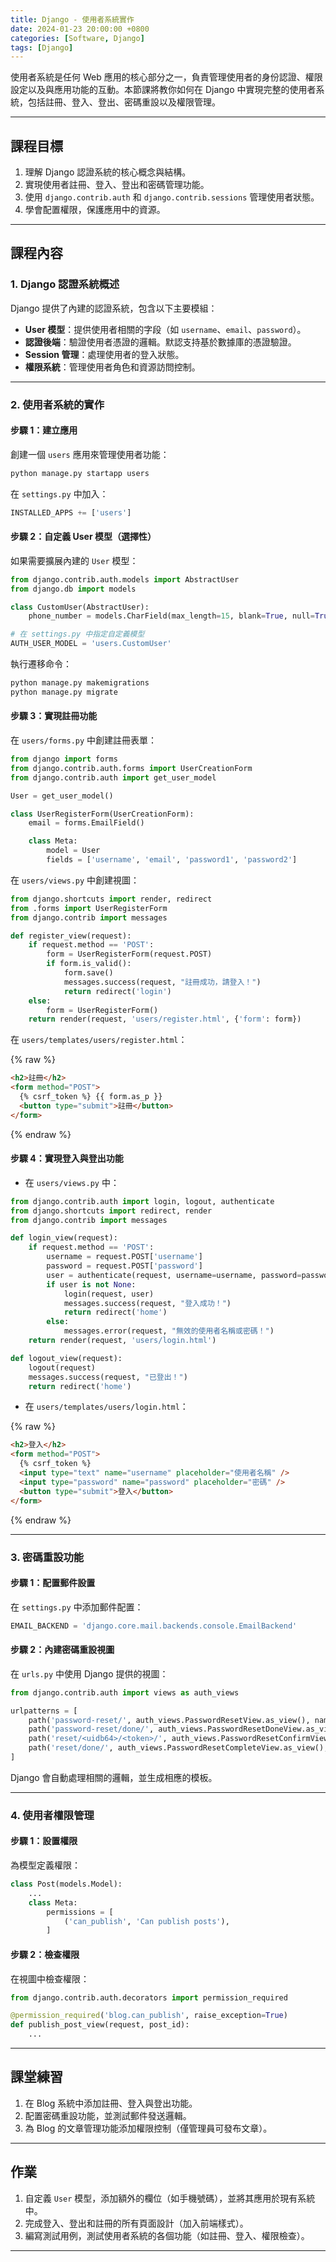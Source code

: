 ```yaml
---
title: Django - 使用者系統實作
date: 2024-01-23 20:00:00 +0800
categories: [Software, Django]
tags: [Django]
---
```


使用者系統是任何 Web 應用的核心部分之一，負責管理使用者的身份認證、權限設定以及與應用功能的互動。本節課將教你如何在 Django 中實現完整的使用者系統，包括註冊、登入、登出、密碼重設以及權限管理。

---

## **課程目標**

1. 理解 Django 認證系統的核心概念與結構。
2. 實現使用者註冊、登入、登出和密碼管理功能。
3. 使用 `django.contrib.auth` 和 `django.contrib.sessions` 管理使用者狀態。
4. 學會配置權限，保護應用中的資源。

---

## **課程內容**

### **1. Django 認證系統概述**

Django 提供了內建的認證系統，包含以下主要模組：

- **User 模型**：提供使用者相關的字段（如 `username`、`email`、`password`）。
- **認證後端**：驗證使用者憑證的邏輯。默認支持基於數據庫的憑證驗證。
- **Session 管理**：處理使用者的登入狀態。
- **權限系統**：管理使用者角色和資源訪問控制。

---

### **2. 使用者系統的實作**

#### **步驟 1：建立應用**

創建一個 `users` 應用來管理使用者功能：

```bash
python manage.py startapp users
```

在 `settings.py` 中加入：

```python
INSTALLED_APPS += ['users']
```

#### **步驟 2：自定義 User 模型（選擇性）**

如果需要擴展內建的 `User` 模型：

```python
from django.contrib.auth.models import AbstractUser
from django.db import models

class CustomUser(AbstractUser):
    phone_number = models.CharField(max_length=15, blank=True, null=True)

# 在 settings.py 中指定自定義模型
AUTH_USER_MODEL = 'users.CustomUser'
```

執行遷移命令：

```bash
python manage.py makemigrations
python manage.py migrate
```

#### **步驟 3：實現註冊功能**

在 `users/forms.py` 中創建註冊表單：

```python
from django import forms
from django.contrib.auth.forms import UserCreationForm
from django.contrib.auth import get_user_model

User = get_user_model()

class UserRegisterForm(UserCreationForm):
    email = forms.EmailField()

    class Meta:
        model = User
        fields = ['username', 'email', 'password1', 'password2']
```

在 `users/views.py` 中創建視圖：

```python
from django.shortcuts import render, redirect
from .forms import UserRegisterForm
from django.contrib import messages

def register_view(request):
    if request.method == 'POST':
        form = UserRegisterForm(request.POST)
        if form.is_valid():
            form.save()
            messages.success(request, "註冊成功，請登入！")
            return redirect('login')
    else:
        form = UserRegisterForm()
    return render(request, 'users/register.html', {'form': form})
```

在 `users/templates/users/register.html`：

{% raw %}
```html
<h2>註冊</h2>
<form method="POST">
  {% csrf_token %} {{ form.as_p }}
  <button type="submit">註冊</button>
</form>
```
{% endraw %}

#### **步驟 4：實現登入與登出功能**

- 在 `users/views.py` 中：

```python
from django.contrib.auth import login, logout, authenticate
from django.shortcuts import redirect, render
from django.contrib import messages

def login_view(request):
    if request.method == 'POST':
        username = request.POST['username']
        password = request.POST['password']
        user = authenticate(request, username=username, password=password)
        if user is not None:
            login(request, user)
            messages.success(request, "登入成功！")
            return redirect('home')
        else:
            messages.error(request, "無效的使用者名稱或密碼！")
    return render(request, 'users/login.html')

def logout_view(request):
    logout(request)
    messages.success(request, "已登出！")
    return redirect('home')
```

- 在 `users/templates/users/login.html`：

{% raw %}
```html
<h2>登入</h2>
<form method="POST">
  {% csrf_token %}
  <input type="text" name="username" placeholder="使用者名稱" />
  <input type="password" name="password" placeholder="密碼" />
  <button type="submit">登入</button>
</form>
```
{% endraw %}

---

### **3. 密碼重設功能**

#### **步驟 1：配置郵件設置**

在 `settings.py` 中添加郵件配置：

```python
EMAIL_BACKEND = 'django.core.mail.backends.console.EmailBackend'
```

#### **步驟 2：內建密碼重設視圖**

在 `urls.py` 中使用 Django 提供的視圖：

```python
from django.contrib.auth import views as auth_views

urlpatterns = [
    path('password-reset/', auth_views.PasswordResetView.as_view(), name='password_reset'),
    path('password-reset/done/', auth_views.PasswordResetDoneView.as_view(), name='password_reset_done'),
    path('reset/<uidb64>/<token>/', auth_views.PasswordResetConfirmView.as_view(), name='password_reset_confirm'),
    path('reset/done/', auth_views.PasswordResetCompleteView.as_view(), name='password_reset_complete'),
]
```

Django 會自動處理相關的邏輯，並生成相應的模板。

---

### **4. 使用者權限管理**

#### **步驟 1：設置權限**

為模型定義權限：

```python
class Post(models.Model):
    ...
    class Meta:
        permissions = [
            ('can_publish', 'Can publish posts'),
        ]
```

#### **步驟 2：檢查權限**

在視圖中檢查權限：

```python
from django.contrib.auth.decorators import permission_required

@permission_required('blog.can_publish', raise_exception=True)
def publish_post_view(request, post_id):
    ...
```

---

## **課堂練習**

1. 在 Blog 系統中添加註冊、登入與登出功能。
2. 配置密碼重設功能，並測試郵件發送邏輯。
3. 為 Blog 的文章管理功能添加權限控制（僅管理員可發布文章）。

---

## **作業**

1. 自定義 `User` 模型，添加額外的欄位（如手機號碼），並將其應用於現有系統中。
2. 完成登入、登出和註冊的所有頁面設計（加入前端樣式）。
3. 編寫測試用例，測試使用者系統的各個功能（如註冊、登入、權限檢查）。

---
